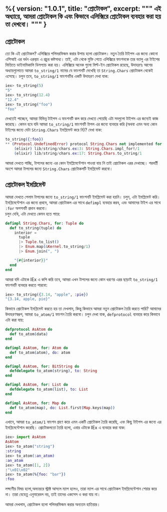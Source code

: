 %{
  version: "1.0.1",
  title: "প্রোটোকল",
  excerpt: """
  এই অধ্যায়ে, আমরা প্রোটোকল কি এবং কিভাবে এলিক্সিরে প্রোটোকল ব্যবহার করা হয় তা দেখবো।
  """
}
---

## প্রোটোকল 
তো কি এই প্রোটোকল? 
এলিক্সিরে পলিমরফিজম করার উপায় হলো প্রোটোকল।
নতুন তৈরি টাইপস এর জন্যে কোনো এপিআই এর বর্ধন এরল্যাং এ প্রচুর কষ্টসাধ্য। 
তাই, এটা থেকে মুক্তি পেতে এলিক্সিরে ফাংশনকে তার ভ্যালু এর টাইপের ভিত্তিতে ডাইনামিকালি ডিসপ্যাচ করা হয়।
এলিক্সিরে অনেক গুলো বিল্ট-ইন প্রোটোকল রয়েছে, উদাহরণঃ আগের অধ্যায়গুলোতে আমরা `to_string/1` নামের যে ফাংশনটি দেখেছি তা `String.Chars` প্রোটোকল থেকেই এসেছে।
চলুন তবে, `to_string/1` ফাংশনটির একটি উদাহরণ দেখা যাক:

```elixir
iex> to_string(5)
"5"
iex> to_string(12.4)
"12.4"
iex> to_string("foo")
"foo"
```

দেখতেই পাচ্ছেন, আমরা বিভিন্ন টাইপস এ ফাংশনটি কল করে দেখতে পেয়েছি এটা সবগুলো টাইপস এর জন্যেই কাজ করেছে।
কেমন হবে যদি আমরা `to_string/1` ফাংশনটি টাপল এর জন্যে ব্যবহার করি (অথবা এমন অন্য কোন টাইপের জন্যে যেটা `String.Chars` ইমপ্লিমেন্ট করে নি)?
দেখা যাক:

```elixir
to_string({:foo})
** (Protocol.UndefinedError) protocol String.Chars not implemented for {:foo}
    (elixir) lib/string/chars.ex:3: String.Chars.impl_for!/1
    (elixir) lib/string/chars.ex:17: String.Chars.to_string/1
```

আমরা দেখতে পাচ্ছি, টাপলের জন্যে এর কোন ইমপ্লিমেন্টেশান পাওয়া যায় নি তাই প্রোটোকল এরর দেখাচ্ছে।
পরবর্তী অংশে আমরা টাপলের জন্যে `String.Chars` প্রোটোকলটি ইমপ্লিমেন্ট করবো।

## প্রোটোকল ইমপ্লিমেন্ট 

আমরা দেখতে পেলাম  টাপলের জন্যে `to_string/1` ফাংশনটি ইমপ্লিমেন্ট করা হয়নি। চলুন, এটা ইমপ্লিমেন্ট করি।
ইমপ্লিমেন্টেশান এর জন্যে প্রথমে, আমরা প্রোটোকল এর সাথে `defimpl` ব্যবহার করব, এবং আমাদের টাইপ এর সাথে `:for` অপশনটি প্রদান করবো।  
চলুন দেখি, এটা দেখতে কেমন হতে পারে:

```elixir
defimpl String.Chars, for: Tuple do
  def to_string(tuple) do
    interior =
      tuple
      |> Tuple.to_list()
      |> Enum.map(&Kernel.to_string/1)
      |> Enum.join(", ")

    "{#{interior}}"
  end
end
```

আমরা যদি এটাকে IEx এ কপি করি তবে, আমরা এখন টাপলের জন্যে কোন ধরণের এরর ছাড়াই `to_string/1` ফাংশনটি ব্যবহার করতে পারবো:

```elixir
iex> to_string({3.14, "apple", :pie})
"{3.14, apple, pie}"
```

কিভাবে প্রোটোকল ইমপ্লিমেন্ট করতে হয় তা দেখলাম, কিন্তু কিভাবে আমরা নতুন প্রোটোকল তৈরি করতে পারি?
আমাদের উদাহরণস্বরূপ, আমরা `to_atom/1` ফাংশন তৈরি করবো। 
চলুন দেখা যাক, `defprotocol` ব্যবহার করে কিভাবে এটা করা যায়:

```elixir
defprotocol AsAtom do
  def to_atom(data)
end

defimpl AsAtom, for: Atom do
  def to_atom(atom), do: atom
end

defimpl AsAtom, for: BitString do
  defdelegate to_atom(string), to: String
end

defimpl AsAtom, for: List do
  defdelegate to_atom(list), to: List
end

defimpl AsAtom, for: Map do
  def to_atom(map), do: List.first(Map.keys(map))
end
```

এখানে, আমরা `to_atom/1` ফাংশন গ্রহণ করে এমন একটি প্রোটোকল তৈরি করেছি, এবং কিছু টাইপস এর জন্যে এর ইমপ্লিমেন্টেশান করেছি।
প্রোটোকলতো তৈরি হলো, এবার এটাকে IEx এ ব্যবহার করা যাক:

```elixir
iex> import AsAtom
AsAtom
iex> to_atom("string")
:string
iex> to_atom(:an_atom)
:an_atom
iex> to_atom([1, 2])
:"\x01\x02"
iex> to_atom(%{foo: "bar"})
:foo
```

লক্ষ্যণীয় বিষয় হলো,অভ্যন্তরে স্ট্রাক্ট আসলে ম্যাপ হলেও, তারা ম্যাপ এর সাথে প্রোটোকল ইমপ্লিমেন্টেশান শেয়ার করে না।
তারা যেহেতু এনুমারেবল নয়, তাই তাদের একসেস ও করা যায় না।

আমরা দেখলাম, প্রোটোকল হলো পলিমরফিজম করার অন্যতম হাতিয়ার।
